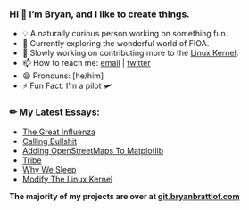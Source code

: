 ### Hi 👋 I’m Bryan, and I like to create things.

- 💡 A naturally curious person working on something fun.
- 🌱 Currently exploring the wonderful world of FIOA.
- 🔭 Slowly working on contributing more to the [Linux Kernel].
- 📫 How to reach me: [email] | [twitter]
- 😄 Pronouns: [he/him]
- ⚡ Fun Fact: I’m a pilot 🛩️

### ✏ My Latest Essays:
<!-- BLOG-POST-LIST:START -->
- [The Great Influenza](https://bryanbrattlof.com/the-great-influenza/)
- [Calling Bullshit](https://bryanbrattlof.com/calling-bullshit/)
- [Adding OpenStreetMaps To Matplotlib](https://bryanbrattlof.com/adding-openstreetmaps-to-matplotlib/)
- [Tribe](https://bryanbrattlof.com/tribe/)
- [Why We Sleep](https://bryanbrattlof.com/why-we-sleep/)
- [Modify The Linux Kernel](https://bryanbrattlof.com/modify-the-linux-kernel/)
<!-- BLOG-POST-LIST:END --> 

__The majority of my projects are over at [git.bryanbrattlof.com]__

[email]: mailto:hello@bryanbrattlof.com
[git.bryanbrattlof.com]: https://git.bryanbrattlof.com
[Linux Kernel]: https://git.kernel.org/pub/scm/linux/kernel/git/torvalds/linux.git/log/?qt=author&q=hello%40bryanbrattlof.com
[twitter]: https://twitter.com/bryanbrattlof

<!--
Here are some ideas to get you started:

- 🔭 I’m currently working on ...
- 🌱 I’m currently learning ...
- 👯 I’m looking to collaborate on ...
- 🤔 I’m looking for help with ...
- 💬 Ask me about ...
- 📫 How to reach me: ...
- 😄 Pronouns: ...
- ⚡ Fun fact: ...
-->
